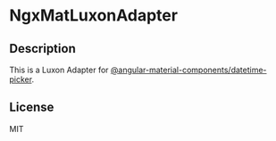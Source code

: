 # NgxMatLuxonAdapter
## Description
This is a Luxon Adapter for [@angular-material-components/datetime-picker](https://www.npmjs.com/package/@angular-material-components/datetime-picker).

<!---
## Getting started
```
npm install --save  @ensnared/luxon-datetime-adapter
```

## Setup

```
import { NgxMatLuxonModule } from '@ensnared/luxon-datetime-adapter';
@NgModule({
   ...
   imports: [
      NgxMatLuxonModule,
      NgxMatDatetimePickerModule,
   ],
   ...
})
export class AppModule { }
```
--->
## License
MIT